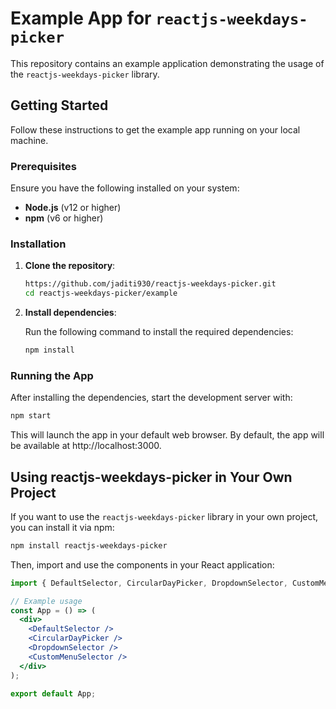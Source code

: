 # Example App for `reactjs-weekdays-picker`

This repository contains an example application demonstrating the usage of the `reactjs-weekdays-picker` library.

## Getting Started

Follow these instructions to get the example app running on your local machine.

### Prerequisites

Ensure you have the following installed on your system:

- **Node.js** (v12 or higher)
- **npm** (v6 or higher)

### Installation

1. **Clone the repository**:

    ```bash
    https://github.com/jaditi930/reactjs-weekdays-picker.git
    cd reactjs-weekdays-picker/example
    ```

2. **Install dependencies**:

    Run the following command to install the required dependencies:

    ```bash
    npm install
    ```

### Running the App

After installing the dependencies, start the development server with:

```bash
npm start
```

This will launch the app in your default web browser. By default, the app will be available at http://localhost:3000.

## Using reactjs-weekdays-picker in Your Own Project

If you want to use the `reactjs-weekdays-picker` library in your own project, you can install it via npm:

```bash
npm install reactjs-weekdays-picker
```

Then, import and use the components in your React application:

```jsx
import { DefaultSelector, CircularDayPicker, DropdownSelector, CustomMenuSelector } from 'reactjs-weekdays-picker';

// Example usage
const App = () => (
  <div>
    <DefaultSelector />
    <CircularDayPicker />
    <DropdownSelector />
    <CustomMenuSelector />
  </div>
);

export default App;
```
